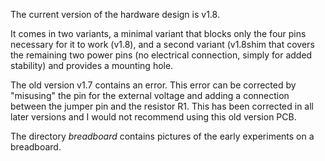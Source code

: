 The current version of the hardware design is v1.8.

It comes in two variants, a minimal variant that blocks only the four pins necessary for it to work (v1.8), and a second variant (v1.8shim that covers the remaining two power pins (no electrical connection, simply for added stability) and provides a mounting hole.

The old version v1.7 contains an error. This error can be corrected by "misusing" the pin for the external voltage and adding a connection between the jumper pin and the resistor R1. This has been corrected in all later versions and I would not recommend using this old version PCB.

The directory _breadboard_ contains pictures of the early experiments on a breadboard.
